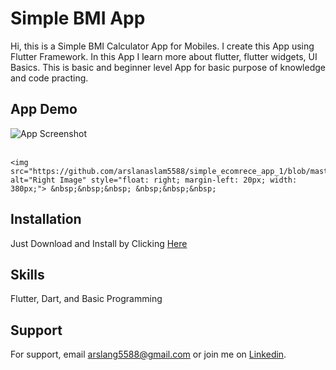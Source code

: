 
# Simple BMI App

Hi, this is a Simple BMI Calculator App for Mobiles. I create this App using Flutter Framework. In this App I learn more about flutter, flutter widgets, UI Basics. This is basic and beginner level App for basic purpose of knowledge and code practing.


## App Demo

![App Screenshot](https://github.com/arslanaslam5588/simple_ecomrece_app_1/blob/master/assets/eComrence_scrnshot.png) <br><br>


    <img src="https://github.com/arslanaslam5588/simple_ecomrece_app_1/blob/master/assets/eComrence_scrnshot.png" alt="Right Image" style="float: right; margin-left: 20px; width: 380px;"> &nbsp;&nbsp;&nbsp; &nbsp;&nbsp;&nbsp; 

## Installation

Just Download and Install by Clicking <a href = "https://github.com/arslanaslam5588/simple_ecomrece_app_1/raw/refs/heads/master/assets/App.apk" >Here</a>

## Skills
Flutter, Dart, and Basic Programming

## Support

For support, email arslang5588@gmail.com or join me on <a href = "https://www.linkedin.com/in/arslanaslam77/" >Linkedin</a>.

